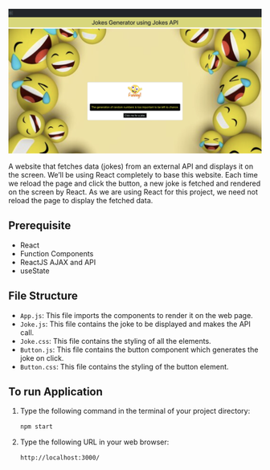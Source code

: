 ![Screenshot](./screenshot.png)

A website that fetches data (jokes) from an external API and displays it on the screen. We’ll be using React completely to base this website. Each time we reload the page and click the button, a new joke is fetched and rendered on the screen by React. As we are using React for this project, we need not reload the page to display the fetched data.

## Prerequisite

- React
- Function Components
- ReactJS AJAX and API
- useState

## File Structure

- `App.js`: This file imports the components to render it on the web page.
- `Joke.js`: This file contains the joke to be displayed and makes the API call.
- `Joke.css`: This file contains the styling of all the elements.
- `Button.js`: This file contains the button component which generates the joke on click.
- `Button.css`: This file contains the styling of the button element.

## To run Application

1. Type the following command in the terminal of your project directory:
    ```bash
    npm start
    ```
2. Type the following URL in your web browser:
    ```bash
    http://localhost:3000/
    ```
